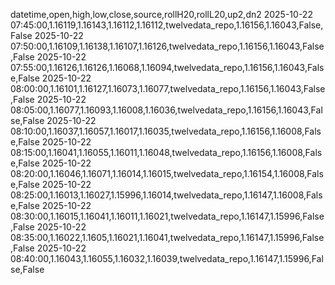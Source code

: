 datetime,open,high,low,close,source,rollH20,rollL20,up2,dn2
2025-10-22 07:45:00,1.16119,1.16143,1.16112,1.16112,twelvedata_repo,1.16156,1.16043,False,False
2025-10-22 07:50:00,1.16109,1.16138,1.16107,1.16126,twelvedata_repo,1.16156,1.16043,False,False
2025-10-22 07:55:00,1.16126,1.16126,1.16068,1.16094,twelvedata_repo,1.16156,1.16043,False,False
2025-10-22 08:00:00,1.16101,1.16127,1.16073,1.16077,twelvedata_repo,1.16156,1.16043,False,False
2025-10-22 08:05:00,1.16077,1.16093,1.16008,1.16036,twelvedata_repo,1.16156,1.16043,False,False
2025-10-22 08:10:00,1.16037,1.16057,1.16017,1.16035,twelvedata_repo,1.16156,1.16008,False,False
2025-10-22 08:15:00,1.16041,1.16055,1.16011,1.16048,twelvedata_repo,1.16156,1.16008,False,False
2025-10-22 08:20:00,1.16046,1.16071,1.16014,1.16015,twelvedata_repo,1.16154,1.16008,False,False
2025-10-22 08:25:00,1.16013,1.16027,1.15996,1.16014,twelvedata_repo,1.16147,1.16008,False,False
2025-10-22 08:30:00,1.16015,1.16041,1.16011,1.16021,twelvedata_repo,1.16147,1.15996,False,False
2025-10-22 08:35:00,1.16022,1.1605,1.16021,1.16041,twelvedata_repo,1.16147,1.15996,False,False
2025-10-22 08:40:00,1.16043,1.16055,1.16032,1.16039,twelvedata_repo,1.16147,1.15996,False,False

